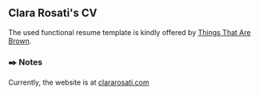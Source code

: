 ## Clara Rosati's CV

The used functional resume template is kindly offered by [Things That Are
Brown](http://thingsthatarebrown.com/).

### :black_nib: Notes

Currently, the website is at [clararosati.com](http://clararosati.com)
